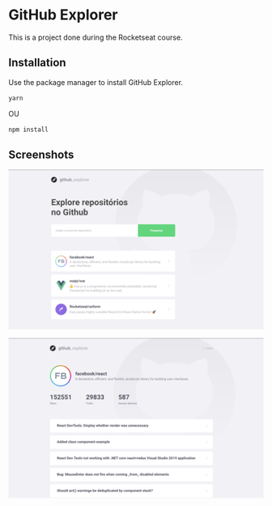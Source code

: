 # GitHub Explorer

This is a project done during the Rocketseat course.

## Installation

Use the package manager to install GitHub Explorer.

```bash
yarn
```

OU

```bash
npm install
```

## Screenshots

![](https://raw.githubusercontent.com/darlanthiago/github_explorer/master/src/assets/img/screenshot.png)


![](https://raw.githubusercontent.com/darlanthiago/github_explorer/master/src/assets/img/screenshot2.png)
